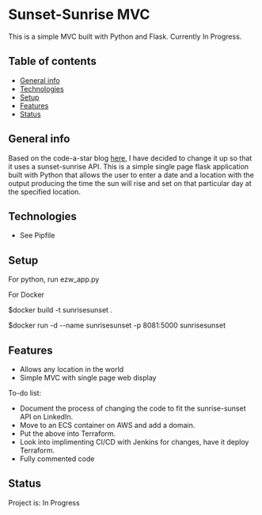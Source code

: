 # Sunset-Sunrise MVC
This is a simple MVC built with Python and Flask. Currently In Progress.

## Table of contents
* [General info](#general-info)
* [Technologies](#technologies)
* [Setup](#setup)
* [Features](#features)
* [Status](#status)

<a name="general-info"></a>
## General info

Based on the code-a-star blog [here](|http://www.codeastar.com/flask-easy-web-app-python), I have decided to change it up so that it uses a sunset-sunrise API. This is a simple single page flask application built with Python that allows the user to enter a date and a location with the output producing the time the sun will rise and set on that particular day at the specified location.

<a name="technologies"></a>
## Technologies

* See Pipfile

<a name="setup"></a>
## Setup

For python, run ezw_app.py 

For Docker  

$docker build -t sunrisesunset .
 
$docker run -d --name sunrisesunset -p 8081:5000 sunrisesunset

<a name="features"></a>
## Features
* Allows any location in the world
* Simple MVC with single page web display


To-do list: 
* Document the process of changing the code to fit the sunrise-sunset API on LinkedIn.
* Move to an ECS container on AWS and add a domain.
* Put the above into Terraform.
* Look into implimenting CI/CD with Jenkins for changes, have it deploy Terraform.
* Fully commented code

<a name="status"></a>
## Status
Project is: In Progress

